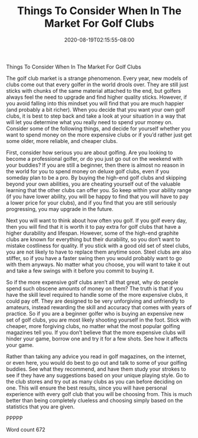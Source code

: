﻿---
title: "Things To Consider When In The Market For Golf Clubs"
date: 2020-08-19T02:15:55-08:00
description: "Choosing the Right Golf Clubs TXT Tips for Web Success"
featured_image: "/images/Choosing the Right Golf Clubs TXT.jpg"
tags: ["Choosing the Right Golf Clubs TXT"]
---

Things To Consider When In The Market For Golf Clubs

The golf club market is a strange phenomenon. Every year, new models of clubs come out that every golfer in the world drools over. They are still just sticks with chunks of the same material attached to the end, but golfers always feel the need to upgrade and find higher quality sticks. However, if you avoid falling into this mindset you will find that you are much happier (and probably a bit richer). When you decide that you want your own golf clubs, it is best to step back and take a look at your situation in a way that will let you determine what you really need to spend your money on. Consider some of the following things, and decide for yourself whether you want to spend money on the more expensive clubs or if you’d rather just get some older, more reliable, and cheaper clubs.

First, consider how serious you are about golfing. Are you looking to become a professional golfer, or do you just go out on the weekend with your buddies? If you are still a beginner, then there is almost no reason in the world for you to spend money on deluxe golf clubs, even if you someday plan to be a pro. By buying the high-end golf clubs and skipping beyond your own abilities, you are cheating yourself out of the valuable learning that the other clubs can offer you. So keep within your ability range (if you have lower ability, you will be happy to find that you will have to pay a lower price for your clubs), and if you find that you are still seriously progressing, you may upgrade in the future.

Next you will want to think about how often you golf. If you golf every day, then you will find that it is worth it to pay extra for golf clubs that have a higher durability and lifespan. However, some of the high-end graphite clubs are known for everything but their durability, so you don’t want to mistake costliness for quality. If you stick with a good old set of steel clubs, you are not likely to have to replace them anytime soon. Steel clubs are also stiffer, so if you have a faster swing then you would probably want to go with them anyways. No matter what you choose, you will want to take it out and take a few swings with it before you commit to buying it.

So if the more expensive golf clubs aren’t all that great, why do people spend such obscene amounts of money on them? The truth is that if you have the skill level required to handle some of the more expensive clubs, it could pay off. They are designed to be very unforgiving and unfriendly to amateurs, instead rewarding the skill and accuracy that comes with years of practice. So if you are a beginner golfer who is buying an expensive new set of golf clubs, you are most likely shooting yourself in the foot. Stick with cheaper, more forgiving clubs, no matter what the most popular golfing magazines tell you. If you don’t believe that the more expensive clubs will hinder your game, borrow one and try it for a few shots. See how it affects your game.

Rather than taking any advice you read in golf magazines, on the internet, or even here, you would do best to go out and talk to some of your golfing buddies. See what they recommend, and have them study your strokes to see if they have any suggestions based on your unique playing style. Go to the club stores and try out as many clubs as you can before deciding on one. This will ensure the best results, since you will have personal experience with every golf club that you will be choosing from. This is much better than being completely clueless and choosing simply based on the statistics that you are given.

PPPPP

Word count 672

